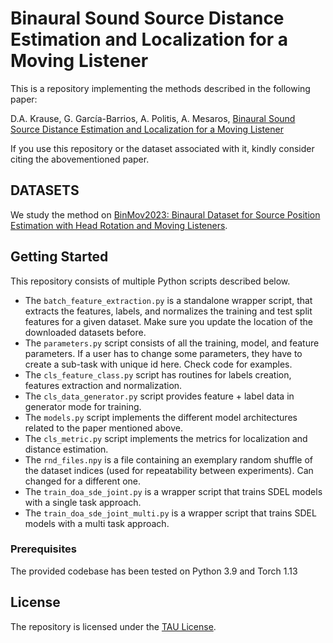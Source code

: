 
# Binaural Sound Source Distance Estimation and Localization for a Moving Listener

This is a repository implementing the methods described in the following paper:

D.A. Krause, G. García-Barrios, A. Politis, A. Mesaros, [Binaural Sound Source Distance Estimation and Localization for a Moving Listener](https://ieeexplore.ieee.org/document/10372100)

If you use this repository or the dataset associated with it, kindly consider citing the abovementioned paper.

## DATASETS

We study the method on [BinMov2023: Binaural Dataset for Source Position Estimation with Head Rotation and Moving Listeners](https://doi.org/10.5281/zenodo.7689063).


## Getting Started

This repository consists of multiple Python scripts described below. 
* The `batch_feature_extraction.py` is a standalone wrapper script, that extracts the features, labels, and normalizes the training and test split features for a given dataset. Make sure you update the location of the downloaded datasets before.
* The `parameters.py` script consists of all the training, model, and feature parameters. If a user has to change some parameters, they have to create a sub-task with unique id here. Check code for examples.
* The `cls_feature_class.py` script has routines for labels creation, features extraction and normalization.
* The `cls_data_generator.py` script provides feature + label data in generator mode for training.
* The `models.py` script implements the different model architectures related to the paper mentioned above.
* The `cls_metric.py` script implements the metrics for localization and distance estimation.
* The `rnd_files.npy` is a file containing an exemplary random shuffle of the dataset indices (used for repeatability between experiments). Can changed for a different one.
* The `train_doa_sde_joint.py` is a wrapper script that trains SDEL models with a single task approach.
* The `train_doa_sde_joint_multi.py` is a wrapper script that trains SDEL models with a multi task approach.

### Prerequisites

The provided codebase has been tested on Python 3.9 and Torch 1.13


## License
The repository is licensed under the [TAU License](LICENSE.md).
